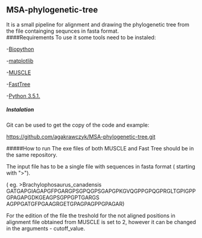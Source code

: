 ## MSA-phylogenetic-tree
It is a small pipeline for alignment and drawing the phylogenetic tree from the file containging sequnces in fasta format.  
####Requirements 
To use it some tools need to be instaled:

-[Biopython](http://biopython.org/wiki/Biopython)

-[matplotlib](http://matplotlib.org)

-[MUSCLE](http://www.drive5.com/muscle/)

-[FastTree](http://meta.microbesonline.org/fasttree/)

-[Python 3.5.1.](https://docs.python.org/3/) 

##### Instalation 

Git can be used to get the copy of the code and example:

https://github.com/agakrawczyk/MSA-phylogenetic-tree.git

#####How to run 
The exe files of both MUSCLE and Fast Tree should be in the same repository. 

The input file has to be a single file with sequences in fasta format ( starting with ">"). 

( eg. >Brachylophosaurus_canadensis
GATGAPGIAGAPGFPGARGPSGPQGPSGAPGPKGVQGPPGPQGPRGLTGPIGPPGPAGAPGDKGEAGPSGPPGPTGARGS
AGPPGATGFPGAAGRGETGPAGPAGPPGPAGAR)

For the edition of the file the treshold for the not aligned positions in alignment file obtained from MUSCLE is set to 2, however it can be changed in the arguments - cutoff_value. 
                
                

                

